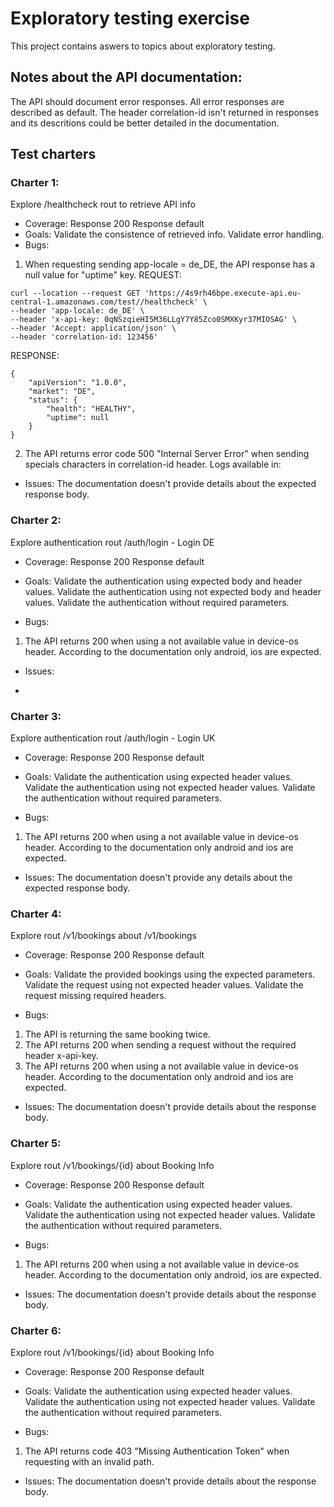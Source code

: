 # Exploratory testing exercise

This project contains aswers to topics about exploratory testing.

## Notes about the API documentation:
The API should document error responses. All error responses are described as default.
The header correlation-id isn't returned in responses and its descritions could be better detailed in the documentation.

## Test charters

### Charter 1: 
Explore /healthcheck rout to retrieve API info
* Coverage: 
Response 200
Response default
* Goals:
Validate the consistence of retrieved info.
Validate error handling.
* Bugs:
1. When requesting sending app-locale = de_DE, the API response has a null value for "uptime" key.
REQUEST:
```
curl --location --request GET 'https://4s9rh46bpe.execute-api.eu-central-1.amazonaws.com/test//healthcheck' \
--header 'app-locale: de_DE' \
--header 'x-api-key: 0qNSzqieHI5M36LLgY7Y85Zco0SMXKyr37MIOSAG' \
--header 'Accept: application/json' \
--header 'correlation-id: 123456'
```
RESPONSE:

```
{
    "apiVersion": "1.0.0",
    "market": "DE",
    "status": {
        "health": "HEALTHY",
        "uptime": null
    }
}
```
 
2. The API returns error code 500 "Internal Server Error" when sending specials characters in correlation-id header. Logs available in:
* Issues:
The documentation doesn't provide details about the expected response body.

### Charter 2: 
Explore authentication rout /auth/login - Login DE	
* Coverage: 
Response 200
Response default
* Goals:
Validate the authentication using expected body and header values.
Validate the authentication using not expected body and header values.
Validate the authentication without required parameters.

* Bugs:
1. The API returns 200 when using a not available value in device-os header. According to the documentation only android, ios are expected.

* Issues:
-

### Charter 3: 
Explore authentication rout /auth/login - Login UK	
* Coverage: 
Response 200
Response default
* Goals:
Validate the authentication using expected header values.
Validate the authentication using not expected header values.
Validate the authentication without required parameters.

* Bugs:
1. The API returns 200 when using a not available value in device-os header. According to the documentation only android and ios are expected.

* Issues:
The documentation doesn't provide any details about the expected response body.

### Charter 4: 
Explore rout /v1/bookings about /v1/bookings
* Coverage: 
Response 200
Response default
* Goals:
Validate the provided bookings using the expected parameters.
Validate the request using not expected header values.
Validate the request missing required headers.

* Bugs:
1. The API is returning the same booking twice.
2. The API returns 200 when sending a request without the required header x-api-key.
3. The API returns 200 when using a not available value in device-os header. According to the documentation only android and ios are expected.

* Issues:
The documentation doesn't provide details about the response body.

### Charter 5: 
Explore rout /v1/bookings/{id} about Booking Info	
* Coverage: 
Response 200
Response default
* Goals:
Validate the authentication using expected header values.
Validate the authentication using not expected header values.
Validate the authentication without required parameters.

* Bugs:
1. The API returns 200 when using a not available value in device-os header. According to the documentation only android, ios are expected.

* Issues:
The documentation doesn't provide details about the response body.

### Charter 6: 
Explore rout /v1/bookings/{id} about Booking Info	
* Coverage: 
Response 200
Response default
* Goals:
Validate the authentication using expected header values.
Validate the authentication using not expected header values.
Validate the authentication without required parameters.

* Bugs:
1. The API returns code 403 "Missing Authentication Token" when requesting with an invalid path.

* Issues:
The documentation doesn't provide details about the response body.


